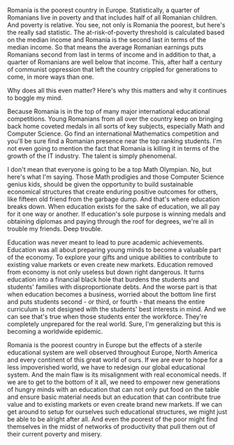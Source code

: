 Romania is the poorest country in Europe. Statistically, a quarter of Romanians live in poverty and that includes half of all Romanian children. And poverty is relative. You see, not only is Romania the poorest, but here's the really sad statistic. The at-risk-of-poverty threshold is calculated based on the median income and Romania is the second last in terms of the median income. So that means the average Romanian earnings puts Romanians second from last in terms of income and in addition to that, a quarter of Romanians are well below that income. This, after half a century of communist oppression that left the country crippled for generations to come, in more ways than one.

Why does all this even matter? Here's why this matters and why it continues to boggle my mind.

Because Romania is in the top of many major international educational competitions. Young Romanians from all over the country keep on bringing back home coveted medals in all sorts of key subjects, especially Math and Computer Science. Go find an international Mathematics competition and you'll be sure find a Romanian presence near the top ranking students. I'm not even going to mention the fact that Romania is killing it in terms of the growth of the IT industry. The talent is simply phenomenal.

I don't mean that everyone is going to be a top Math Olympian. No, but here's what I'm saying. Those Math prodigies and those Computer Science genius kids, should be given the opportunity to build sustainable economical structures that create enduring positive outcomes for others, like fifteen old friend from the garbage dump. And that's where education breaks down. When education exists for the sake of education, we all pay for it one way or another. If education's sole purpose is winning medals and obtaining diplomas and paying through the roof for degrees, we're all in trouble my friends. Deep trouble.

Education was never meant to lead to pure academic achievements. Education was all about preparing young minds to become a valuable part of the economy. To explore your gifts and unique abilities to contribute to existing value markets or even create new markets. Education removed from economy is not only useless but down right dangerous. It turns education into a financial black hole that burdens the students and students' families with disproportionate debts. And the worse part is that when education becomes a business, worried about the bottom line first and puts students second - or third, or fourth - that means the entire curriculum is not designed with the students' best interests in mind. And we can see that's true when those students enter the workforce. They're completely unprepared for the real world. Sure, I'm generalizing but this is becoming a worldwide epidemic.

Romania is the poorest country in Europe but the effects of a sterile educational system are well observed throughout Europe, North America and every continent of this great world of ours. If we are ever to hope for a less impoverished world, we have to redesign our global educational system. And the main flaw is its misalignment with real economical needs. If we are to get to the bottom of it all, we need to empower new generations of hungry minds with an education that can not only put food on the table and ensure basic material needs but an education that can contribute true value and to existing markets or even create brand new markets. If we can get around to setup for ourselves such educational structures, we might just be able to be alright after all. And even the poorest of the poor might find themselves in the midst of networks of productivity that pull them out of their current poverty and misery.
